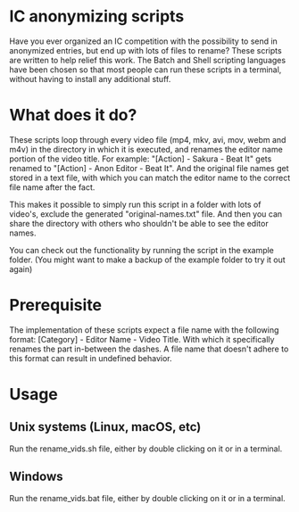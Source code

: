 # IC anonymizing scripts
Have you ever organized an IC competition with the possibility to send in anonymized entries, but end up with lots of files to rename? These scripts are written to help relief this work. The Batch and Shell scripting languages have been chosen so that most people can run these scripts in a terminal, without having to install any additional stuff.

# What does it do?
These scripts loop through every video file (mp4, mkv, avi, mov, webm and m4v) in the directory in which it is executed, and renames the editor name portion of the video title. For example: "[Action] - Sakura - Beat It" gets renamed to "[Action] - Anon Editor - Beat It". And the original file names get stored in a text file, with which you can match the editor name to the correct file name after the fact. 

This makes it possible to simply run this script in a folder with lots of video's, exclude the generated "original-names.txt" file. And then you can share the directory with others who shouldn't be able to see the editor names.

You can check out the functionality by running the script in the example folder. (You might want to make a backup of the example folder to try it out again)

# Prerequisite
The implementation of these scripts expect a file name with the following format: [Category] - Editor Name - Video Title. With which it specifically renames the part in-between the dashes. A file name that doesn't adhere to this format can result in undefined behavior.

# Usage
## Unix systems (Linux, macOS, etc)
Run the rename_vids.sh file, either by double clicking on it or in a terminal.
## Windows
Run the rename_vids.bat file, either by double clicking on it or in a terminal.
